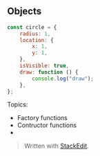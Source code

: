 
## Objects 

```javascript
const circle = {
	radius: 1,
	location: {
		x: 1,
		y: 1,
	},
	isVisible: true,
	draw: function () {
		console.log("draw");
	},
};
```

Topics: 
- Factory functions
- Contructor functions
- 



> Written with [StackEdit](https://stackedit.io/).
<!--stackedit_data:
eyJoaXN0b3J5IjpbLTIzNzUxNjY1LC05OTU2ODYyNDRdfQ==
-->